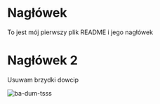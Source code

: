 # Nagłówek
To jest mój pierwszy plik README i jego nagłówek

# Nagłówek 2
Usuwam brzydki dowcip

![ba-dum-tsss](https://user-images.githubusercontent.com/51925666/161399541-4c7801ad-9a99-45dd-afef-1e7dfe5f11ca.gif)
